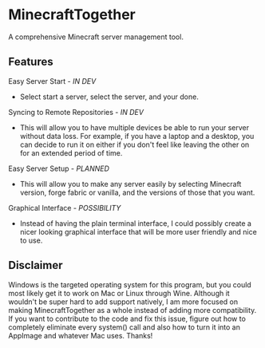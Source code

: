 # MinecraftTogether

A comprehensive Minecraft server management tool.

## Features
Easy Server Start - *IN DEV*
- Select start a server, select the server, and your done.

Syncing to Remote Repositories - *IN DEV*
- This will allow you to have multiple devices be able to run your server without data loss. For example, if you have a laptop and a desktop, you can decide to run it on either if you don't feel like leaving the other on for an extended period of time.

Easy Server Setup - *PLANNED*
- This will allow you to make any server easily by selecting Minecraft version, forge fabric or vanilla, and the versions of those that you want.

Graphical Interface - *POSSIBILITY*
- Instead of having the plain terminal interface, I could possibly create a nicer looking graphical interface that will be more user friendly and nice to use.

## Disclaimer
Windows is the targeted operating system for this program, but you could most likely get it to work on Mac or Linux through Wine. Although it wouldn't be super hard to add support natively, I am more focused on making MinecraftTogether as a whole instead of adding more compatibility. If you want to contribute to the code and fix this issue, figure out how to completely eliminate every system() call and also how to turn it into an AppImage and whatever Mac uses. Thanks!